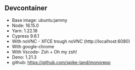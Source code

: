 ## Devcontainer

- Base image: ubuntu:jammy
- Node: 16.15.0
- Yarn: 1.22.18
- Cypress 9.6.1
- With noVNC - XFCE trough noVNC (http://localhost:6080)
- With google-chrome
- With Vscode- Zsh + Oh my zsh!
- Deno: 1.21.3
- github: https://github.com/spike-land/monorepo
